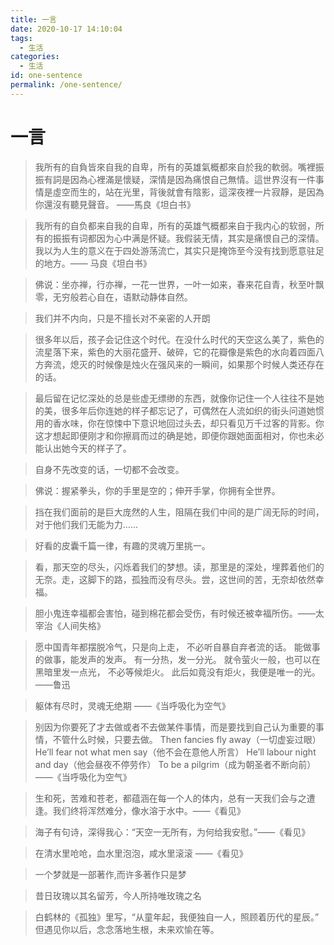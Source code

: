 ```yaml
---
title: 一言
date: 2020-10-17 14:10:04
tags:
  - 生活
categories:
  - 生活
id: one-sentence
permalink: /one-sentence/
---
```


# 一言

> 我所有的自負皆來自我的自卑，所有的英雄氣概都來自於我的軟弱。嘴裡振振有詞是因為心裡滿是懷疑，深情是因為痛恨自己無情。這世界沒有一件事情是虛空而生的，站在光里，背後就會有陰影，這深夜裡一片寂靜，是因為你還沒有聽見聲音。 ——馬良《坦白书》



> 我所有的自负都来自我的自卑，所有的英雄气概都来自于我内心的软弱，所有的振振有词都因为心中满是怀疑。我假装无情，其实是痛恨自己的深情。我以为人生的意义在于四处游荡流亡，其实只是掩饰至今没有找到愿意驻足的地方。—— 马良《坦白书》



> 佛说：坐亦禅，行亦禅，一花一世界，一叶一如来，春来花自青，秋至叶飘零，无穷般若心自在，语默动静体自然。



> 我们并不内向，只是不擅长对不亲密的人开朗



> 很多年以后，孩子会记住这个时代。在没什么时代的天空这么美了，紫色的流星落下来，紫色的大丽花盛开、破碎，它的花瓣像是紫色的水向着四面八方奔流，熄灭的时候像是烛火在强风来的一瞬间，如果那个时候人类还存在的话。



> 最后留在记忆深处的总是些虚无缥缈的东西，就像你记住一个人往往不是她的美，很多年后你连她的样子都忘记了，可偶然在人流如织的街头问道她惯用的香水味，你在惊悚中下意识地回过头去，却只看见万千过客的背影。你这才想起即便刚才和你擦肩而过的确是她，即便你跟她面面相对，你也未必能认出她今天的样子了。



> 自身不先改变的话，一切都不会改变。



> 佛说：握紧拳头，你的手里是空的；伸开手掌，你拥有全世界。



> 挡在我们面前的是巨大庞然的人生，阻隔在我们中间的是广阔无际的时间，对于他们我们无能为力……



> 好看的皮囊千篇一律，有趣的灵魂万里挑一。



> 看，那天空的尽头，闪烁着我们的梦想。读，那里是的深处，埋葬着他们的无奈。走，这脚下的路，孤独而没有尽头。尝，这世间的苦，无奈却依然幸福。



> 胆小鬼连幸福都会害怕，碰到棉花都会受伤，有时候还被幸福所伤。——太宰治《人间失格》



> 愿中国青年都摆脱冷气，只是向上走， 不必听自暴自弃者流的话。 能做事的做事，能发声的发声。 有一分热，发一分光。 就令萤火一般，也可以在黑暗里发一点光， 不必等候炬火。 此后如竟没有炬火，我便是唯一的光。 ——鲁迅



> 躯体有尽时，灵魂无绝期 ——《当呼吸化为空气》



> 别因为你要死了才去做或者不去做某件事情，而是要找到自己认为重要的事情，不管什么时候，只要去做。
>     Then fancies fly away（一切虚妄过眼） 
>     He’ll fear not what men say（他不会在意他人所言） 
>     He’ll labour night and day（他会昼夜不停劳作） 
>     To be a pilgrim（成为朝圣者不断向前）
>     ——《当呼吸化为空气》



> 生和死，苦难和苍老，都蕴涵在每一个人的体内，总有一天我们会与之遭逢。我们终将浑然难分，像水溶于水中。——《看见》



> 海子有句诗，深得我心：“天空一无所有，为何给我安慰。”——《看见》



> 在清水里呛呛，血水里泡泡，咸水里滚滚 ——《看见》



> 一个梦就是一部著作,而许多著作只是梦



> 昔日玫瑰以其名留芳，今人所持唯玫瑰之名



> 白鹤林的《孤独》里写，“从童年起，我便独自一人，照顾着历代的星辰。”
> 但遇见你以后，念念落地生根，未来欢愉在等。

